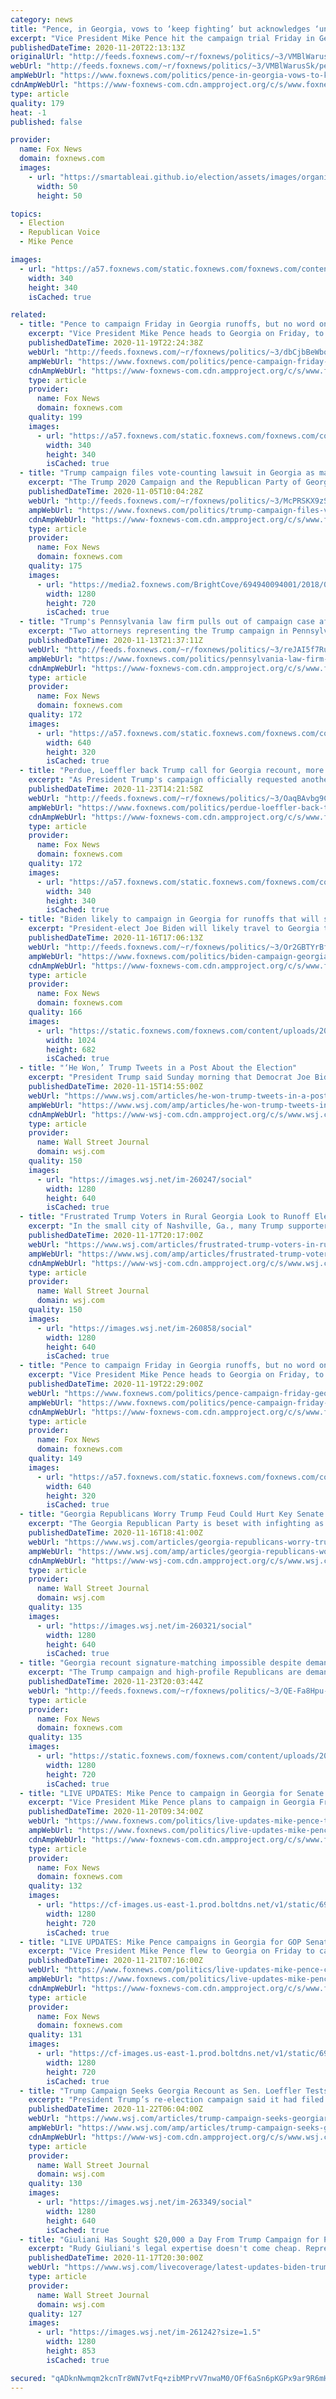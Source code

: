 ```yaml
---
category: news
title: "Pence, in Georgia, vows to ‘keep fighting’ but acknowledges ‘uncertain days ahead’"
excerpt: "Vice President Mike Pence hit the campaign trial Friday in Georgia, stumping with Sens. David Perdue and Kelly Loeffler, the Republican incumbents in the state’s twin Senate runoff elections, which will determine whether the GOP keeps its majority in the chamber."
publishedDateTime: 2020-11-20T22:13:13Z
originalUrl: "http://feeds.foxnews.com/~r/foxnews/politics/~3/VMBlWarusSk/pence-in-georgia-vows-to-keep-fighting-but-acknowledges-uncertain-days-ahead"
webUrl: "http://feeds.foxnews.com/~r/foxnews/politics/~3/VMBlWarusSk/pence-in-georgia-vows-to-keep-fighting-but-acknowledges-uncertain-days-ahead"
ampWebUrl: "https://www.foxnews.com/politics/pence-in-georgia-vows-to-keep-fighting-but-acknowledges-uncertain-days-ahead.amp"
cdnAmpWebUrl: "https://www-foxnews-com.cdn.ampproject.org/c/s/www.foxnews.com/politics/pence-in-georgia-vows-to-keep-fighting-but-acknowledges-uncertain-days-ahead.amp"
type: article
quality: 179
heat: -1
published: false

provider:
  name: Fox News
  domain: foxnews.com
  images:
    - url: "https://smartableai.github.io/election/assets/images/organizations/foxnews.com-50x50.jpg"
      width: 50
      height: 50

topics:
  - Election
  - Republican Voice
  - Mike Pence

images:
  - url: "https://a57.foxnews.com/static.foxnews.com/foxnews.com/content/uploads/2019/03/340/340/PaulSteinhauser.jpg?ve=1&tl=1"
    width: 340
    height: 340
    isCached: true

related:
  - title: "Pence to campaign Friday in Georgia runoffs, but no word on a Trump trip"
    excerpt: "Vice President Mike Pence heads to Georgia on Friday, to campaign with Sens. David Perdue and Kelly Loeffler, the Republican incumbents in the state’s twin Senate runoff elections. But there's no word on whether President Trump will head to Georgia."
    publishedDateTime: 2020-11-19T22:24:38Z
    webUrl: "http://feeds.foxnews.com/~r/foxnews/politics/~3/dbCjbBeWboc/pence-campaign-friday-georgia-runoffs-trump-trip"
    ampWebUrl: "https://www.foxnews.com/politics/pence-campaign-friday-georgia-runoffs-trump-trip.amp"
    cdnAmpWebUrl: "https://www-foxnews-com.cdn.ampproject.org/c/s/www.foxnews.com/politics/pence-campaign-friday-georgia-runoffs-trump-trip.amp"
    type: article
    provider:
      name: Fox News
      domain: foxnews.com
    quality: 199
    images:
      - url: "https://a57.foxnews.com/static.foxnews.com/foxnews.com/content/uploads/2019/03/340/340/PaulSteinhauser.jpg?ve=1&tl=1"
        width: 340
        height: 340
        isCached: true
  - title: "Trump campaign files vote-counting lawsuit in Georgia as margin narrows"
    excerpt: "The Trump 2020 Campaign and the Republican Party of Georgia filed a lawsuit in the state Wednesday, alleging that officials in a Democrat-leaning county were counting ballots for the presidential race that were received after polls closed Tuesday. "
    publishedDateTime: 2020-11-05T10:04:28Z
    webUrl: "http://feeds.foxnews.com/~r/foxnews/politics/~3/McPRSKX9zS8/trump-campaign-files-vote-counting-lawsuit-in-georgia-as-margin-narrows"
    ampWebUrl: "https://www.foxnews.com/politics/trump-campaign-files-vote-counting-lawsuit-in-georgia-as-margin-narrows.amp"
    cdnAmpWebUrl: "https://www-foxnews-com.cdn.ampproject.org/c/s/www.foxnews.com/politics/trump-campaign-files-vote-counting-lawsuit-in-georgia-as-margin-narrows.amp"
    type: article
    provider:
      name: Fox News
      domain: foxnews.com
    quality: 175
    images:
      - url: "https://media2.foxnews.com/BrightCove/694940094001/2018/03/19/694940094001_5754212826001_5614615980001-vs.jpg"
        width: 1280
        height: 720
        isCached: true
  - title: "Trump's Pennsylvania law firm pulls out of campaign case after online threats"
    excerpt: "Two attorneys representing the Trump campaign in Pennsylvania have withdrawn from a lawsuit filed on behalf of the campaign."
    publishedDateTime: 2020-11-13T21:37:11Z
    webUrl: "http://feeds.foxnews.com/~r/foxnews/politics/~3/reJAI5f7Rug/pennsylvania-law-firm-lincoln-project-withdraws-trump"
    ampWebUrl: "https://www.foxnews.com/politics/pennsylvania-law-firm-lincoln-project-withdraws-trump.amp"
    cdnAmpWebUrl: "https://www-foxnews-com.cdn.ampproject.org/c/s/www.foxnews.com/politics/pennsylvania-law-firm-lincoln-project-withdraws-trump.amp"
    type: article
    provider:
      name: Fox News
      domain: foxnews.com
    quality: 172
    images:
      - url: "https://a57.foxnews.com/static.foxnews.com/foxnews.com/content/uploads/2020/11/640/320/Capture-6.jpg?ve=1&tl=1"
        width: 640
        height: 320
        isCached: true
  - title: "Perdue, Loeffler back Trump call for Georgia recount, more signature matching"
    excerpt: "As President Trump's campaign officially requested another recount of ballots in Georgia over the weekend, Sens. Kelly Loeffler and David Perdue, the Republicans in the critical Jan. 5 Senate runoff races in the state, backed the recount effort as they continue to slam the handling of Georgia's vote"
    publishedDateTime: 2020-11-23T14:21:58Z
    webUrl: "http://feeds.foxnews.com/~r/foxnews/politics/~3/OaqBAvbg9CA/perdue-loeffler-back-trump-call-for-georgia-recount"
    ampWebUrl: "https://www.foxnews.com/politics/perdue-loeffler-back-trump-call-for-georgia-recount.amp"
    cdnAmpWebUrl: "https://www-foxnews-com.cdn.ampproject.org/c/s/www.foxnews.com/politics/perdue-loeffler-back-trump-call-for-georgia-recount.amp"
    type: article
    provider:
      name: Fox News
      domain: foxnews.com
    quality: 172
    images:
      - url: "https://a57.foxnews.com/static.foxnews.com/foxnews.com/content/uploads/2020/01/340/340/Screen-Shot-2020-01-15-at-11.36.03-AM.png?ve=1&tl=1"
        width: 340
        height: 340
        isCached: true
  - title: "Biden likely to campaign in Georgia for runoffs that will shape the Senate, top aide says"
    excerpt: "President-elect Joe Biden will likely travel to Georgia to campaign for the two Democratic Senate candidates ahead of two January runoffs, according to his new chief of staff. "
    publishedDateTime: 2020-11-16T17:06:13Z
    webUrl: "http://feeds.foxnews.com/~r/foxnews/politics/~3/Or2GBTYrBfg/biden-campaign-georgia-senate-runoffs-aide"
    ampWebUrl: "https://www.foxnews.com/politics/biden-campaign-georgia-senate-runoffs-aide.amp"
    cdnAmpWebUrl: "https://www-foxnews-com.cdn.ampproject.org/c/s/www.foxnews.com/politics/biden-campaign-georgia-senate-runoffs-aide.amp"
    type: article
    provider:
      name: Fox News
      domain: foxnews.com
    quality: 166
    images:
      - url: "https://static.foxnews.com/foxnews.com/content/uploads/2020/11/AP20315765555451.jpg"
        width: 1024
        height: 682
        isCached: true
  - title: "‘He Won,’ Trump Tweets in a Post About the Election"
    excerpt: "President Trump said Sunday morning that Democrat Joe Biden “won because the election was rigged,” his first comments suggesting he believed he had lost the presidential election. Mr. Trump later tweeted that he wasn’t conceding and said,"
    publishedDateTime: 2020-11-15T14:55:00Z
    webUrl: "https://www.wsj.com/articles/he-won-trump-tweets-in-a-post-about-the-election-11605451766"
    ampWebUrl: "https://www.wsj.com/amp/articles/he-won-trump-tweets-in-a-post-about-the-election-11605451766"
    cdnAmpWebUrl: "https://www-wsj-com.cdn.ampproject.org/c/s/www.wsj.com/amp/articles/he-won-trump-tweets-in-a-post-about-the-election-11605451766"
    type: article
    provider:
      name: Wall Street Journal
      domain: wsj.com
    quality: 150
    images:
      - url: "https://images.wsj.net/im-260247/social"
        width: 1280
        height: 640
        isCached: true
  - title: "Frustrated Trump Voters in Rural Georgia Look to Runoff Elections"
    excerpt: "In the small city of Nashville, Ga., many Trump supporters are angered and emboldened by the president’s apparent loss in their state. Engaging rural voters is critical for Republicans, and conservative political groups have ramped up their efforts to turn out these rural voters."
    publishedDateTime: 2020-11-17T20:17:00Z
    webUrl: "https://www.wsj.com/articles/frustrated-trump-voters-in-rural-georgia-look-to-runoff-elections-11605626223"
    ampWebUrl: "https://www.wsj.com/amp/articles/frustrated-trump-voters-in-rural-georgia-look-to-runoff-elections-11605626223"
    cdnAmpWebUrl: "https://www-wsj-com.cdn.ampproject.org/c/s/www.wsj.com/amp/articles/frustrated-trump-voters-in-rural-georgia-look-to-runoff-elections-11605626223"
    type: article
    provider:
      name: Wall Street Journal
      domain: wsj.com
    quality: 150
    images:
      - url: "https://images.wsj.net/im-260858/social"
        width: 1280
        height: 640
        isCached: true
  - title: "Pence to campaign Friday in Georgia runoffs, but no word on a Trump trip"
    excerpt: "Vice President Mike Pence heads to Georgia on Friday, to campaign with Sens. David Perdue and Kelly Loeffler, the Republican incumbents in the state’s twin Senate runoff elections. But there's no word on whether President Trump will head to Georgia."
    publishedDateTime: 2020-11-19T22:29:00Z
    webUrl: "https://www.foxnews.com/politics/pence-campaign-friday-georgia-runoffs-trump-trip"
    ampWebUrl: "https://www.foxnews.com/politics/pence-campaign-friday-georgia-runoffs-trump-trip.amp"
    cdnAmpWebUrl: "https://www-foxnews-com.cdn.ampproject.org/c/s/www.foxnews.com/politics/pence-campaign-friday-georgia-runoffs-trump-trip.amp"
    type: article
    provider:
      name: Fox News
      domain: foxnews.com
    quality: 149
    images:
      - url: "https://a57.foxnews.com/static.foxnews.com/foxnews.com/content/uploads/2020/10/640/320/AP20291003271342.jpg?ve=1&tl=1"
        width: 640
        height: 320
        isCached: true
  - title: "Georgia Republicans Worry Trump Feud Could Hurt Key Senate Runoffs"
    excerpt: "The Georgia Republican Party is beset with infighting as leading Republicans in the state come under public attack from President Trump and his supporters following his apparent defeat by President-elect Joe Biden there."
    publishedDateTime: 2020-11-16T18:41:00Z
    webUrl: "https://www.wsj.com/articles/georgia-republicans-worry-trump-feud-could-hurt-key-senate-runoffs-11605534092"
    ampWebUrl: "https://www.wsj.com/amp/articles/georgia-republicans-worry-trump-feud-could-hurt-key-senate-runoffs-11605534092"
    cdnAmpWebUrl: "https://www-wsj-com.cdn.ampproject.org/c/s/www.wsj.com/amp/articles/georgia-republicans-worry-trump-feud-could-hurt-key-senate-runoffs-11605534092"
    type: article
    provider:
      name: Wall Street Journal
      domain: wsj.com
    quality: 135
    images:
      - url: "https://images.wsj.net/im-260321/social"
        width: 1280
        height: 640
        isCached: true
  - title: "Georgia recount signature-matching impossible despite demands from Trump, Republicans, says secretary of state"
    excerpt: "The Trump campaign and high-profile Republicans are demanding that signature-matching be a major part of the recount the president filed for in Georgia where President-elect Joe Biden beat him by less than one half of a percentage point – but the secretary of state's office is saying that ship has sailed."
    publishedDateTime: 2020-11-23T20:03:44Z
    webUrl: "http://feeds.foxnews.com/~r/foxnews/politics/~3/QE-Fa8Hpu-w/trump-republicans-demand-signature-matching-in-georgia-recount-but-raffensperger-says-doing-so-is-impossible"
    type: article
    provider:
      name: Fox News
      domain: foxnews.com
    quality: 135
    images:
      - url: "https://static.foxnews.com/foxnews.com/content/uploads/2020/11/AP20325565789319-e1606069535796.jpg"
        width: 1280
        height: 720
        isCached: true
  - title: "LIVE UPDATES: Mike Pence to campaign in Georgia for Senate runoff candidates"
    excerpt: "Vice President Mike Pence plans to campaign in Georgia Friday for the Republican runoff candidates, Sens. David Perdue and Kelly Loeffler, whose races will decide which party controls the Senate. Both races headed to a Jan."
    publishedDateTime: 2020-11-20T09:34:00Z
    webUrl: "https://www.foxnews.com/politics/live-updates-mike-pence-to-campaign-in-georgia-for-senate-runoff-candidates"
    ampWebUrl: "https://www.foxnews.com/politics/live-updates-mike-pence-to-campaign-in-georgia-for-senate-runoff-candidates.amp"
    cdnAmpWebUrl: "https://www-foxnews-com.cdn.ampproject.org/c/s/www.foxnews.com/politics/live-updates-mike-pence-to-campaign-in-georgia-for-senate-runoff-candidates.amp"
    type: article
    provider:
      name: Fox News
      domain: foxnews.com
    quality: 132
    images:
      - url: "https://cf-images.us-east-1.prod.boltdns.net/v1/static/694940094001/45e075f4-f01b-4ad1-b4bc-87b821f5a1f3/78963fa3-7f76-4110-93c7-59c2bf0875ad/1280x720/match/image.jpg"
        width: 1280
        height: 720
        isCached: true
  - title: "LIVE UPDATES: Mike Pence campaigns in Georgia for GOP Senate runoff candidates"
    excerpt: "Vice President Mike Pence flew to Georgia on Friday to campaign for Republican U.S. Senate incumbents David Perdue and Kelly Loeffler, who both face runoff elections Jan. 5 against Democratic challengers."
    publishedDateTime: 2020-11-21T07:16:00Z
    webUrl: "https://www.foxnews.com/politics/live-updates-mike-pence-campaigns-in-georgia-for-gop-senate-runoff-candidates"
    ampWebUrl: "https://www.foxnews.com/politics/live-updates-mike-pence-campaigns-in-georgia-for-gop-senate-runoff-candidates.amp"
    cdnAmpWebUrl: "https://www-foxnews-com.cdn.ampproject.org/c/s/www.foxnews.com/politics/live-updates-mike-pence-campaigns-in-georgia-for-gop-senate-runoff-candidates.amp"
    type: article
    provider:
      name: Fox News
      domain: foxnews.com
    quality: 131
    images:
      - url: "https://cf-images.us-east-1.prod.boltdns.net/v1/static/694940094001/980d4b4b-3e68-4642-9f81-5ae44da0f382/58bdd76c-c4be-4d4f-a9bc-9742e810ac34/1280x720/match/image.jpg"
        width: 1280
        height: 720
        isCached: true
  - title: "Trump Campaign Seeks Georgia Recount as Sen. Loeffler Tests Positive for Covid-19"
    excerpt: "President Trump’s re-election campaign said it had filed a petition seeking a recount in Georgia, while the campaign of Republican Sen. Kelly Loeffler said she was in quarantine after getting mixed results from tests for Covid-19."
    publishedDateTime: 2020-11-22T06:04:00Z
    webUrl: "https://www.wsj.com/articles/trump-campaign-seeks-georgiarecount-as-sen-loeffler-tests-positive-for-covid-19-11606023136"
    ampWebUrl: "https://www.wsj.com/amp/articles/trump-campaign-seeks-georgiarecount-as-sen-loeffler-tests-positive-for-covid-19-11606023136"
    cdnAmpWebUrl: "https://www-wsj-com.cdn.ampproject.org/c/s/www.wsj.com/amp/articles/trump-campaign-seeks-georgiarecount-as-sen-loeffler-tests-positive-for-covid-19-11606023136"
    type: article
    provider:
      name: Wall Street Journal
      domain: wsj.com
    quality: 130
    images:
      - url: "https://images.wsj.net/im-263349/social"
        width: 1280
        height: 640
        isCached: true
  - title: "Giuliani Has Sought $20,000 a Day From Trump Campaign for Post-Election Work"
    excerpt: "Rudy Giuliani's legal expertise doesn't come cheap. Representatives for the former New York mayor asked the Trump campaign last week to pay Mr. Giuliani $20,000 a day, an unusually high fee, according to a person familiar with the matter."
    publishedDateTime: 2020-11-17T20:30:00Z
    webUrl: "https://www.wsj.com/livecoverage/latest-updates-biden-trump-election-2020/card/833dRy8NX7D2GlYjFBKI"
    type: article
    provider:
      name: Wall Street Journal
      domain: wsj.com
    quality: 127
    images:
      - url: "https://images.wsj.net/im-261242?size=1.5"
        width: 1280
        height: 853
        isCached: true

secured: "qADknNwmqm2kcnTr8WN7vtFq+zibMPrvV7nwaM0/OFf6aSn6pKGPx9ar9R6mHz+CYrJWbT/U/rhmamXeQoNb2OvitWz15JPoRHkDLVBpd8KHGgiP+1qQ65s5IF/8xWK3OCPr96maN9/xHkmgt21SpTbL4cHaonDe1X7zdHiRfWvHUVl1WkAoYkiyYz9ymJXqX3nKnSL35dlcQOUXE9efFhaXDl9lhcpJFyhqUvH2CRETXv3Kg38yzaktmFRyqOZ0NbZsGIJUXkGn2GF0UGtUwCXnFg1tiuQCPXccYpNMKp94m+A8kz0ArwpUy5zNehWdRrW4s0j59iJOOBTzN4fNGZcHShuXjiIysb5164Z70iw=;kdxOYxbEYxrTmVeDJYUpTg=="
---
```


